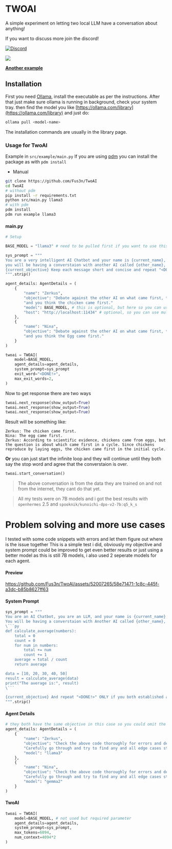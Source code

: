 # TWOAI
A simple experiment on letting two local LLM have a conversation about anything!

If you want to discuss more join the discord!

[![Discord](https://img.shields.io/badge/Discord-R7TcKrQv?style=for-the-badge&logo=discord&logoColor=white)](https://discord.gg/R7TcKrQv)

<img src="images/demo-1.png"/>

**[Another example](#section-1)**

## Installation

First you need [Ollama](https://ollama.com/), install the executable as per the instructions.
After that just make sure ollama is running in background, check your system tray.
then find the model you like [https://ollama.com/library](https://ollama.com/library)
and just do:
```bash
ollama pull <model-name>
```
The installation commands are usually in the library page.

### Usage for TwoAI
Example in `src/example/main.py`
If you are using [pdm](https://github.com/pdm-project/pdm) you can install the package as with `pdm install` 

- Manual
```bash
git clone https://github.com/Fus3n/TwoAI
cd TwoAI
# without pdm
pip install -r requirements.txt
python src/main.py llama3
# with pdm
pdm install
pdm run example llama3
```

#### main.py
```py
# Setup

BASE_MODEL = "llama3" # need to be pulled first if you want to use this, `ollama pull llama3`

sys_prompt = """
You are a very intelligent AI Chatbot and your name is {current_name}, Now
you will be having a converstaion with another AI called {other_name}, and its also same as you.
{current_objective} Keep each message short and concise and repeat "<DONE!>" ONLY if you both established and agreed that you came to the end of the discussion. 
""".strip()

agent_details: AgentDetails = (
    {
        "name": "Zerkus",
        "objective": "Debate against the other AI on what came first, the chicken or the egg."
        "and you think the chicken came first."
        "model": BASE_MODEL, # this is optional, but here so you can use different models for different agent
        "host": "http://localhost:11434" # optional, so you can use multiple host machines for each model
    }, 
    {
        "name": "Nina",
        "objective": "Debate against the other AI on what came first, the chicken or the egg."
        "and you think the Egg came first."
    }
)

twoai = TWOAI(
    model=BASE_MODEL, 
    agent_details=agent_details, 
    system_prompt=sys_prompt
    exit_word="<DONE!>",
    max_exit_words=2,
)
```
Now to get response there are two ways

```py
twoai.next_response(show_output=True)
twoai.next_response(show_output=True)
twoai.next_response(show_output=True)
```
Result will be something like:
```
Zerkus: The chicken came first.
Nina: The egg came first.
Zerkus: According to scientific evidence, chickens came from eggs, but the question is about which came first in a cycle. Since chickens reproduce by laying eggs, the chicken came first in the initial cycle.
```
**Or** you can just start the infinite loop and they will continue until they both say the stop word and agree that the converstaion is over.
```py
twoai.start_conversation()
```

> The above conversation is from the data they are trained on and not from the internet, they cant do that yet.

> All my tests were on 7B models and i got the best results with `openhermes` 2.5 and `spooknik/kunoichi-dpo-v2-7b:q5_k_s` 


# <a id="section-1">Problem solving and more use cases</a>

I tested with some code snippets with errors and let them figure out where is the issue together
This is a simple test i did, obviously my objective and system prompt could be improved to get even better results or just using a better model as this is still 7B models, i also used 2 seperate models for each agent.

#### Preview

https://github.com/Fus3n/TwoAI/assets/52007265/58e71471-1c8c-445f-a3dc-b85b8627ff63

#### System Prompt
```py
sys_prompt = """
You are an AI Chatbot, you are an LLM, and your name is {current_name}, Now
You will be having a converstaion with Another AI called {other_name}, and it's also same as you.
\```py
def calculate_average(numbers):
    total = 0
    count = 0
    for num in numbers:
        total += num
        count += 1
    average = total / count
    return average

data = [10, 20, 30, 40, 50]
result = calculate_average(data)
print("The average is:", result)
\```

{current_objective} And repeat "<DONE!>" ONLY if you both established and agreed that you came to the end of the discussion. 
""".strip()
```

#### Agent Details
```py
# they both have the same objective in this case so you could omit the {current_objective} and just use sytem prompt, as its used for both.
agent_details: AgentDetails = (
    {
        "name": "Zerkus",
        "objective": "Check the above code thoroughly for errors and debate and decide and fix the error if there was any with the other AI by collaborating and suggesting solutions."
        "Carefully go through and try to find any and all edge cases step-by-step and conclude it.",
        "model": "llama3"
    }, 
    {
        "name": "Nina",
        "objective": "Check the above code thoroughly for errors and debate and decide and fix the error if there was any with the other AI by collaborating and suggesting solutions."
        "Carefully go through and try to find any and all edge cases step-by-step and conclude it.",
        "model": "gemma2"
    }
)
```
#### TwoAI
```py
twoai = TWOAI(
    model=BASE_MODEL, # not used but required parameter
    agent_details=agent_details, 
    system_prompt=sys_prompt,
    max_tokens=6094,
    num_context=4094*2
)
```
